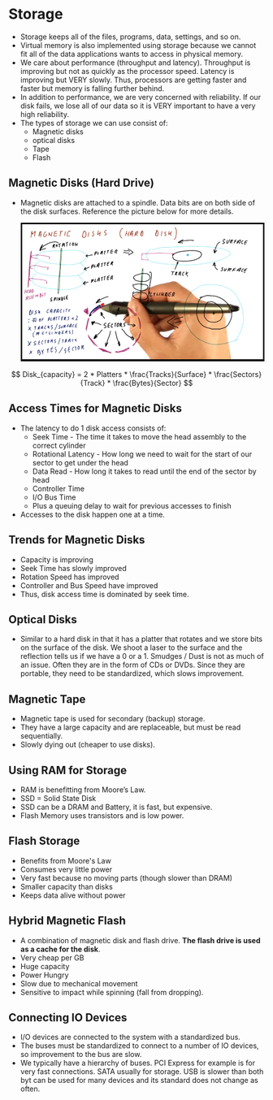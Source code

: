 # Storage

- Storage keeps all of the files, programs, data, settings, and so on.
- Virtual memory is also implemented using storage because we cannot fit all of the data applications wants to access in physical memory.
- We care about performance (throughput and latency). Throughput is improving but not as quickly as the processor speed. Latency is improving but VERY slowly. Thus, processors are getting faster and faster but memory is falling further behind.
- In addition to performance, we are very concerned with reliability. If our disk fails, we lose all of our data so it is VERY important to have a very high reliability.
- The types of storage we can use consist of:
  - Magnetic disks
  - optical disks
  - Tape
  - Flash

## Magnetic Disks (Hard Drive)

- Magnetic disks are attached to a spindle. Data bits are on both side of the disk surfaces. Reference the picture below for more details.

  ![Alt text](image-1.png)

$$
    Disk_{capacity} = 2 * Platters * \frac{Tracks}{Surface} * \frac{Sectors}{Track} * \frac{Bytes}{Sector}
$$

## Access Times for Magnetic Disks

- The latency to do 1 disk access consists of:
  - Seek Time - The time it takes to move the head assembly to the correct cylinder
  - Rotational Latency - How long we need to wait for the start of our sector to get under the head
  - Data Read - How long it takes to read until the end of the sector by head
  - Controller Time
  - I/O Bus Time
  - Plus a queuing delay to wait for previous accesses to finish
- Accesses to the disk happen one at a time.

## Trends for Magnetic Disks

- Capacity is improving
- Seek Time has slowly improved
- Rotation Speed has improved
- Controller and Bus Speed have improved
- Thus, disk access time is dominated by seek time.

## Optical Disks

- Similar to a hard disk in that it has a platter that rotates and we store bits on the surface of the disk. We shoot a laser to the surface and the reflection tells us if we have a 0 or a 1. Smudges / Dust is not as much of an issue. Often they are in the form of CDs or DVDs. Since they are portable, they need to be standardized, which slows improvement.

## Magnetic Tape

- Magnetic tape is used for secondary (backup) storage.
- They have a large capacity and are replaceable, but must be read sequentially.
- Slowly dying out (cheaper to use disks).

## Using RAM for Storage

- RAM is benefitting from Moore’s Law.
- SSD = Solid State Disk
- SSD can be a DRAM and Battery, it is fast, but expensive.
- Flash Memory uses transistors and is low power.

## Flash Storage

- Benefits from Moore's Law
- Consumes very little power
- Very fast because no moving parts (though slower than DRAM)
- Smaller capacity than disks
- Keeps data alive without power

## Hybrid Magnetic Flash

- A combination of magnetic disk and flash drive. **The flash drive is used as a cache for the disk**.
- Very cheap per GB
- Huge capacity
- Power Hungry
- Slow due to mechanical movement
- Sensitive to impact while spinning (fall from dropping).

## Connecting IO Devices

- I/O devices are connected to the system with a standardized bus.
- The buses must be standardized to connect to a number of IO devices, so improvement to the bus are slow.
- We typically have a hierarchy of buses. PCI Express for example is for very fast connections. SATA usually for storage. USB is slower than both byt can be used for many devices and its standard does not change as often.
